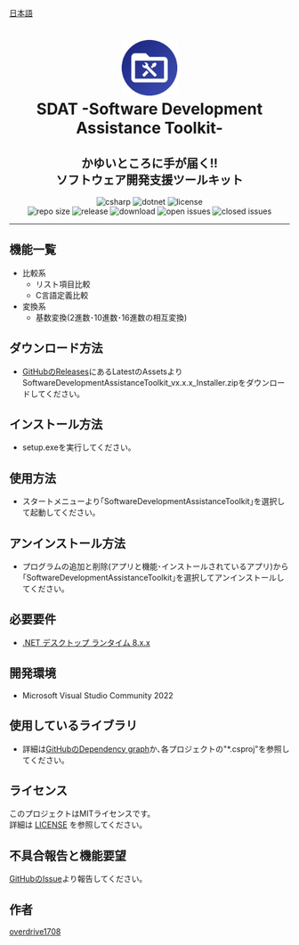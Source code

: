 [日本語](README.md)

<h1 align="center">
    <a href="https://github.com/overdrive1708/SoftwareDevelopmentAssistanceToolkit">
        <img alt="SoftwareDevelopmentAssistanceToolkit" src="docs/images/AppIconReadme.png" width="100" height="100">
    </a><br>
    SDAT -Software Development Assistance Toolkit-
</h1>

<h2 align="center">
    かゆいところに手が届く!!<br>
    ソフトウェア開発支援ツールキット
</h2>

<div align="center">
    <img alt="csharp" src="https://img.shields.io/badge/csharp-blue.svg?style=plastic&logo=csharp">
    <img alt="dotnet" src="https://img.shields.io/badge/.NET-blue.svg?style=plastic&logo=dotnet">
    <img alt="license" src="https://img.shields.io/github/license/overdrive1708/SoftwareDevelopmentAssistanceToolkit?style=plastic">
    <br>
    <img alt="repo size" src="https://img.shields.io/github/repo-size/overdrive1708/SoftwareDevelopmentAssistanceToolkit?style=plastic&logo=github">
    <img alt="release" src="https://img.shields.io/github/release/overdrive1708/SoftwareDevelopmentAssistanceToolkit?style=plastic&logo=github">
    <img alt="download" src="https://img.shields.io/github/downloads/overdrive1708/SoftwareDevelopmentAssistanceToolkit/total?style=plastic&logo=github&color=brightgreen">
    <img alt="open issues" src="https://img.shields.io/github/issues-raw/overdrive1708/SoftwareDevelopmentAssistanceToolkit?style=plastic&logo=github&color=brightgreen">
    <img alt="closed issues" src="https://img.shields.io/github/issues-closed-raw/overdrive1708/SoftwareDevelopmentAssistanceToolkit?style=plastic&logo=github&color=brightgreen">
</div>

---

## 機能一覧
- 比較系
    - リスト項目比較
    - C言語定義比較
- 変換系
    - 基数変換(2進数･10進数･16進数の相互変換)

## ダウンロード方法
- [GitHubのReleases](https://github.com/overdrive1708/SoftwareDevelopmentAssistanceToolkit/releases)にあるLatestのAssetsより
SoftwareDevelopmentAssistanceToolkit_vx.x.x_Installer.zipをダウンロードしてください｡

## インストール方法
- setup.exeを実行してください｡

## 使用方法
- スタートメニューより｢SoftwareDevelopmentAssistanceToolkit｣を選択して起動してください｡

## アンインストール方法
- プログラムの追加と削除(アプリと機能･インストールされているアプリ)から｢SoftwareDevelopmentAssistanceToolkit｣を選択してアンインストールしてください｡

## 必要要件
- [.NET デスクトップ ランタイム 8.x.x](https://dotnet.microsoft.com/ja-jp/download/dotnet/8.0)

## 開発環境
- Microsoft Visual Studio Community 2022

## 使用しているライブラリ
- 詳細は[GitHubのDependency graph](https://github.com/overdrive1708/SoftwareDevelopmentAssistanceToolkit/network/dependencies)か､各プロジェクトの"*.csproj"を参照してください｡

## ライセンス
このプロジェクトはMITライセンスです。  
詳細は [LICENSE](LICENSE) を参照してください。

## 不具合報告と機能要望
[GitHubのIssue](https://github.com/overdrive1708/SoftwareDevelopmentAssistanceToolkit/issues/new/choose)より報告してください｡

## 作者
[overdrive1708](https://github.com/overdrive1708)
